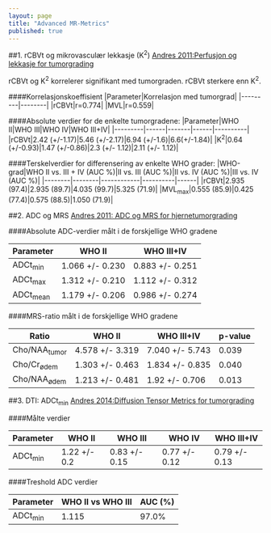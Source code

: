 ```yaml
---
layout: page
title: "Advanced MR-Metrics"
published: true
---
```


##1. rCBVt og mikrovasculær lekkasje (K<sup>2</sup>)
[Andres 2011:Perfusjon og lekkasje for tumorgrading](http://www.ncbi.nlm.nih.gov/pubmed/20857284)

rCBVt og K<sup>2</sup> korrelerer signifikant med tumorgraden. rCBVt sterkere enn K<sup>2</sup>. 

####Korrelasjonskoeffisient 
|Parameter|Korrelasjon med tumorgrad|
|---------|--------|
|rCBVt|r=0.774|
|MVL|r=0.559|


    
####Absolute verdier for de enkelte tumorgradene:
|Parameter|WHO II|WHO III|WHO IV|WHO III+IV|
|---------|------|-------|------|----------|
|rCBVt|2.42 (+/-1.17)|5.46 (+/-2.17)|6.94 (+/-1.6)|6.6(+/-1.84)|
|K<sup>2</sup>|0.64 (+/-0.93)|1.47 (+/-0.86)|2.3 (+/- 1.12)|2.11 (+/- 1.12)|



####Terskelverdier for differensering av enkelte WHO grader:
|WHO-grad|WHO II vs. III + IV (AUC %)|II vs. III (AUC %)|II vs. IV (AUC %)|III vs. IV (AUC %)|
|--------|--------|------------|----------|------|
|rCBVt|2.935 (97.4)|2.935 (89.7)|4.035 (99.7)|5.325 (71.9)|
|MVL<sub>max</sub>|0.555 (85.9)|0.425 (77.4)|0.575 (88.5)|1.050 (71.9)|

##2. ADC og MRS
[Andres 2011: ADC og MRS for hjernetumorgrading](http://www.ncbi.nlm.nih.gov/pubmed/20708868)

####Absolute ADC-verdier målt i de forskjellige WHO gradene

|Parameter|WHO II|WHO III+IV|
|---------|------|----------|
|ADCt<sub>min</sub>|1.066 +/- 0.230|0.883 +/- 0.251|
|ADCt<sub>max</sub>|1.312 +/- 0.210|1.112 +/- 0.312|
|ADCt<sub>mean</sub>|1.179 +/- 0.206|0.986 +/- 0.274|

####MRS-ratio målt i de forskjellige WHO gradene

|Ratio|WHO II|WHO III+IV|p-value|
|-----|------|----------|-------|
|Cho/NAA<sub>tumor</sub>|4.578 +/- 3.319|7.040 +/- 5.743|0.039|
|Cho/Cr<sub>ødem</sub>|1.303 +/- 0.463|1.834 +/- 0.835|0.040|
|Cho/NAA<sub>ødem</sub>|1.213 +/- 0.481|1.92 +/- 0.706|0.013|

##3. DTI: ADCt<sub>min</sub>
[Andres 2014:Diffusion Tensor Metrics for tumorgrading](http://www.ncbi.nlm.nih.gov/pubmed/24457139)

####Målte verdier

|Parameter|WHO II|WHO III|WHO IV|WHO III+IV|
|---------|------|-------|------|----------|
|ADCt<sub>min</sub>|1.22 +/- 0.2|0.83 +/- 0.15|0.77 +/- 0.12|0.79 +/- 0.13|

####Treshold ADC verdier

|Parameter|WHO II vs WHO III|AUC (%)|
|---------|-----------------|-------|
|ADCt<sub>min</sub>|1.115|97.0%|